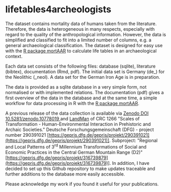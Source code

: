 # lifetables4archeologists

The dataset contains mortality data of humans taken from the literature. Therefore, the data is heterogeneous in many respects, especially with regard to the quality of the anthropological information. However, the data is simplified and classified to fit into a limited number of columns, e.g. a general archaeological classification. The dataset is designed for easy use with the [R package mortAAR](https://CRAN.R-project.org/package=mortAAR) to calculate life tables in an archaeological context. 

Each data set consists of the following files: database (sqlite), literature (bibtex), documentation (Rmd, pdf). The initial data set is Germany (de_) for the Neolithic (_neol). A data set for the German Iron Age is in preparation. 

The data is provided as a sqlite database in a very simple form, not normalised or with implemented relations. The documentation (pdf) gives a first overview of the data in the database and at the same time, a simple workflow for data processing in R with the [R package mortAAR](https://CRAN.R-project.org/package=mortAAR).

A previous release of the data collection is available via [Zenodo  DOI 10.5281/zenodo.10778019 ](https://zenodo.org/records/10778019) and [LandMan](https://landman.sfb1266.uni-kiel.de/) of CRC 1266 "Scales of Transformation - Human-Environmental Interaction in Prehistoric and Archaic Societies." Deutsche Forschungsgemeinschaft (DFG) - project number 290391021
[https://gepris.dfg.de/gepris/projekt/290391021](https://gepris.dfg.de/gepris/projekt/290391021)]. Subproject: "Regional and Local Patterns of 3<sup>rd</sup> Millennium Transformations of Social and Economic Practices in the Central German Mountain Range (D2)"  [https://gepris.dfg.de/gepris/projekt/316739879](https://gepris.dfg.de/gepris/projekt/316739879)]. In addition, I have decided to set up this Github repository to make updates traceable and further additions to the database more easily accessible. 

Please acknowledge my work if you found it useful for your publications.